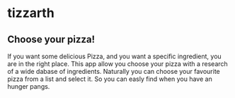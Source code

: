 # tizzarth

## Choose your pizza!
If you want some delicious Pizza, and you want a specific ingredient, you are in the right place.
This app allow you choose your pizza with a research of a wide dabase of ingredients.
Naturally you can choose your favourite pizza from a list and select it. So you can easly find when you have an hunger pangs.
